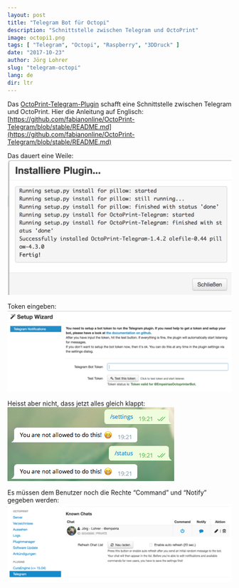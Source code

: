 ```yaml
---
layout: post
title: "Telegram Bot für Octopi"
description: "Schnittstelle zwischen Telegram und OctoPrint"
image: octopi1.png
tags: [ "Telegram", "Octopi", "Raspberry", "3DDruck" ]
date: "2017-10-23"
author: Jörg Lohrer
slug: "telegram-octopi"
lang: de
dir: ltr
---
```




Das [OctoPrint-Telegram-Plugin](http://plugins.octoprint.org/plugins/telegram/) schafft eine Schnittstelle zwischen Telegram und OctoPrint.
Hier die Anleitung auf Englisch: [https://github.com/fabianonline/OctoPrint-Telegram/blob/stable/README.md](https://github.com/fabianonline/OctoPrint-Telegram/blob/stable/README.md)

Das dauert eine Weile:
![](octopi1.png)


Token eingeben:
![](octopi2.png)

Heisst aber nicht, dass jetzt alles gleich klappt:
![](octopi3.png)

Es müssen dem Benutzer noch die Rechte “Command” und “Notify” gegeben werden:
![](octopi4.png)